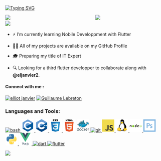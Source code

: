 &nbsp;

[![Typing SVG](https://readme-typing-svg.herokuapp.com?font=Russo+One&size=30&duration=2000&pause=1000&color=8B68F3&width=435&lines=Hi%2C+I'm+Guillaume+Lebreton;Second+Year+student+;at+Epitech+Bordeaux)](https://git.io/typing-svg)

<div>
    <p>
        <a href="https://github.com/Lebonvieuxgui">
            <img src="https://github-readme-stats.vercel.app/api/top-langs/?username=Lebonvieuxgui&theme=tokyonight&hide_border=false" width="43%" align= "right"/>
        </a>
    </p>
    <div>
        <a href="https://github.com/Lebonvieuxgui">
            <img src="https://github-readme-streak-stats.herokuapp.com?user=Lebonvieuxgui&theme=tokyonight&hide_border=false)](https://git.io/streak-stats" width="53%"/>
        </a>
    </div>
    <div>
        <a href="https://github.com/Lebonvieuxgui">
            <img src="https://github-readme-stats.vercel.app/api?username=Lebonvieuxgui&theme=tokyonight&hide_border=false&show_icons=true" width="53%"/>
        </a>
    </div>

- ⚡ I’m currently learning Nobile Developpment with Flutter

- 👨‍💻 All of my projects are available on my GitHub Profile

- 🎓 Preparing my title of IT Expert

- 🔍 Looking for a third flutter developper to collaborate along with **@eljanvier2**.


<h4 align="left">Connect with me :</h4>

<a href="https://linkedin.com/in/guillaume-lebreton-a07987222" target="blank"><img align="center" src="https://raw.githubusercontent.com/rahuldkjain/github-profile-readme-generator/master/src/images/icons/Social/linked-in-alt.svg" alt="elliot janvier" height="30" width="40" /></a> <a href="mailto:guillaume.lebreton@epitech.eu"><img align="center" src="https://www.pngplay.com/wp-content/uploads/6/Email-Logo-Transparent-Background.png" alt="Guillaume Lebreton" height="40" width="40" /></a>

<h3 align="left">Languages and Tools:</h3>
<p align="left"> <a href="https://www.gnu.org/software/bash/" target="_blank" rel="noreferrer"> <img src="https://www.vectorlogo.zone/logos/gnu_bash/gnu_bash-icon.svg" alt="bash" width="40" height="40"/> </a> <a href="https://www.cprogramming.com/" target="_blank" rel="noreferrer"> <img src="https://raw.githubusercontent.com/devicons/devicon/master/icons/c/c-original.svg" alt="c" width="40" height="40"/> </a> <a href="https://www.w3schools.com/cpp/" target="_blank" rel="noreferrer"> <img src="https://raw.githubusercontent.com/devicons/devicon/master/icons/cplusplus/cplusplus-original.svg" alt="cplusplus" width="40" height="40"/> </a> <a href="https://www.w3schools.com/css/" target="_blank" rel="noreferrer"> <img src="https://raw.githubusercontent.com/devicons/devicon/master/icons/css3/css3-original-wordmark.svg" alt="css3" width="40" height="40"/>
<img src="https://raw.githubusercontent.com/devicons/devicon/master/icons/html5/html5-original-wordmark.svg" alt="html5" width="40" height="40"/></a> <a href="https://www.docker.com/" target="_blank" rel="noreferrer"> <img src="https://raw.githubusercontent.com/devicons/devicon/master/icons/docker/docker-original-wordmark.svg" alt="docker" width="40" height="40"/> </a> <a href="https://git-scm.com/" target="_blank" rel="noreferrer"> <img src="https://www.vectorlogo.zone/logos/git-scm/git-scm-icon.svg" alt="git" width="40" height="40"/> </a> <a href="https://www.w3.org/html/" target="_blank"  </a> <a href="https://developer.mozilla.org/en-US/docs/Web/JavaScript" target="_blank" rel="noreferrer"> <img src="https://raw.githubusercontent.com/devicons/devicon/master/icons/javascript/javascript-original.svg" alt="javascript" width="40" height="40"/> </a> <a href="https://www.linux.org/" target="_blank" rel="noreferrer"> <img src="https://raw.githubusercontent.com/devicons/devicon/master/icons/linux/linux-original.svg" alt="linux" width="40" height="40"/> </a> <a href="https://nodejs.org" target="_blank" rel="noreferrer"> <img src="https://raw.githubusercontent.com/devicons/devicon/master/icons/nodejs/nodejs-original-wordmark.svg" alt="nodejs" width="40" height="40"/> </a> <a href="https://www.photoshop.com/en" target="_blank" rel="noreferrer"> <img src="https://raw.githubusercontent.com/devicons/devicon/master/icons/photoshop/photoshop-line.svg" alt="photoshop" width="40" height="40"/> </a> <a href="https://www.python.org" target="_blank" rel="noreferrer"> <img src="https://raw.githubusercontent.com/devicons/devicon/master/icons/python/python-original.svg" alt="python" width="40" height="40"/> </a> <a href="https://vuejs.org/" target="_blank" rel="noreferrer"> <img src="https://raw.githubusercontent.com/devicons/devicon/master/icons/vuejs/vuejs-original-wordmark.svg" alt="vuejs" width="40" height="40"/> </a> <a href="https://dart.dev" target="_blank" rel="noreferrer"> <img src="https://www.vectorlogo.zone/logos/dartlang/dartlang-icon.svg" alt="dart" width="40" height="40"/> </a> <a href="https://flutter.dev" target="_blank" rel="noreferrer"> <img src="https://www.vectorlogo.zone/logos/flutterio/flutterio-icon.svg" alt="flutter" width="40" height="40"/> </a> </p>
    <p>
        <a href="https://github.com/Lebonvieuxgui">
            <img src="https://media.giphy.com/media/26vUQEbCQphHuT4yI/giphy.gif" align="left" width="100%"/>
            
        </a>
    </p>
</div>
